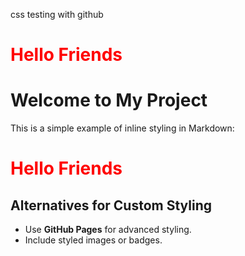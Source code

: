 css testing with github
    <h1 style="color:red">Hello Friends</h1>
# Welcome to My Project

This is a simple example of inline styling in Markdown:

<h1 style="color: red;">Hello Friends</h1>

## Alternatives for Custom Styling
- Use **GitHub Pages** for advanced styling.
- Include styled images or badges.
